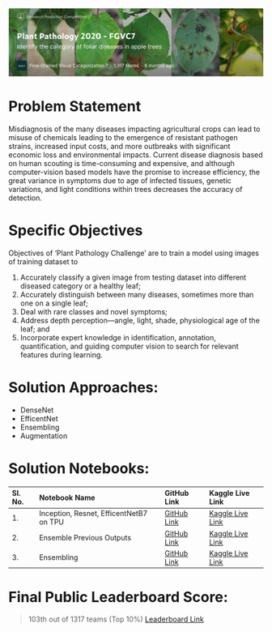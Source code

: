 ![](https://github.com/redwankarimsony/Plant-Pathology-2020---FGVC7/blob/main/%20cover.png)

# Problem Statement
Misdiagnosis of the many diseases impacting agricultural crops can lead to misuse of chemicals leading to the emergence of resistant pathogen strains, increased input costs, and more outbreaks with significant economic loss and environmental impacts. Current disease diagnosis based on human scouting is time-consuming and expensive, and although computer-vision based models have the promise to increase efficiency, the great variance in symptoms due to age of infected tissues, genetic variations, and light conditions within trees decreases the accuracy of detection.

# Specific Objectives
Objectives of ‘Plant Pathology Challenge’ are to train a model using images of training dataset to 
1. Accurately classify a given image from testing dataset into different diseased category or a healthy leaf; 
2. Accurately distinguish between many diseases, sometimes more than one on a single leaf; 
3. Deal with rare classes and novel symptoms; 
4. Address depth perception—angle, light, shade, physiological age of the leaf; and 
5. Incorporate expert knowledge in identification, annotation, quantification, and guiding computer vision to search for relevant features during learning.

# Solution Approaches:
* DenseNet
* EfficentNet
* Ensembling
* Augmentation

# Solution Notebooks: 
|Sl. No.| Notebook Name | GitHub Link| Kaggle Live Link|
|:---|:---|:---|:---|
| 1. |Inception, Resnet, EfficentNetB7 on TPU | [GitHub Link](https://github.com/redwankarimsony/Plant-Pathology-2020---FGVC7/blob/main/Inception%2C%20Resnet%2C%20EfficentNetB7%20on%20TPU.ipynb)|[Kaggle Live Link](https://www.kaggle.com/redwankarimsony/tpu-incepresnetv2-enb7)|
| 2. |Ensemble Previous Outputs|[GitHub Link](https://github.com/redwankarimsony/Plant-Pathology-2020---FGVC7/blob/main/Ensemble%20Previous%20Outputs.ipynb) |[Kaggle Live Link](https://www.kaggle.com/redwankarimsony/ensemble-top-kernels-with-entropy)|
| 3. |Ensembling|[GitHub Link](https://github.com/redwankarimsony/Plant-Pathology-2020---FGVC7/blob/main/Ensembling.ipynb) |[Kaggle Live Link](https://www.kaggle.com/redwankarimsony/the-great-ensembler-0-982)|

# Final Public Leaderboard Score: 
> 103th out of 1317 teams (Top 10%) [Leaderboard Link](https://www.kaggle.com/c/plant-pathology-2020-fgvc7/leaderboard)






